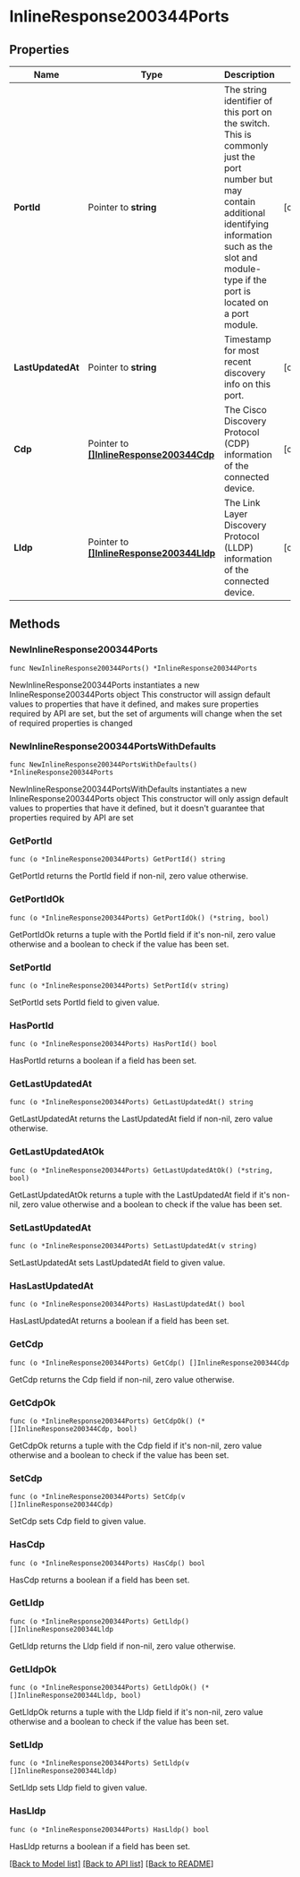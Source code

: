 # InlineResponse200344Ports

## Properties

Name | Type | Description | Notes
------------ | ------------- | ------------- | -------------
**PortId** | Pointer to **string** | The string identifier of this port on the switch. This is commonly just the port number but may contain additional identifying information such as the slot and module-type if the port is located on a port module. | [optional] 
**LastUpdatedAt** | Pointer to **string** | Timestamp for most recent discovery info on this port. | [optional] 
**Cdp** | Pointer to [**[]InlineResponse200344Cdp**](InlineResponse200344Cdp.md) | The Cisco Discovery Protocol (CDP) information of the connected device. | [optional] 
**Lldp** | Pointer to [**[]InlineResponse200344Lldp**](InlineResponse200344Lldp.md) | The Link Layer Discovery Protocol (LLDP) information of the connected device. | [optional] 

## Methods

### NewInlineResponse200344Ports

`func NewInlineResponse200344Ports() *InlineResponse200344Ports`

NewInlineResponse200344Ports instantiates a new InlineResponse200344Ports object
This constructor will assign default values to properties that have it defined,
and makes sure properties required by API are set, but the set of arguments
will change when the set of required properties is changed

### NewInlineResponse200344PortsWithDefaults

`func NewInlineResponse200344PortsWithDefaults() *InlineResponse200344Ports`

NewInlineResponse200344PortsWithDefaults instantiates a new InlineResponse200344Ports object
This constructor will only assign default values to properties that have it defined,
but it doesn't guarantee that properties required by API are set

### GetPortId

`func (o *InlineResponse200344Ports) GetPortId() string`

GetPortId returns the PortId field if non-nil, zero value otherwise.

### GetPortIdOk

`func (o *InlineResponse200344Ports) GetPortIdOk() (*string, bool)`

GetPortIdOk returns a tuple with the PortId field if it's non-nil, zero value otherwise
and a boolean to check if the value has been set.

### SetPortId

`func (o *InlineResponse200344Ports) SetPortId(v string)`

SetPortId sets PortId field to given value.

### HasPortId

`func (o *InlineResponse200344Ports) HasPortId() bool`

HasPortId returns a boolean if a field has been set.

### GetLastUpdatedAt

`func (o *InlineResponse200344Ports) GetLastUpdatedAt() string`

GetLastUpdatedAt returns the LastUpdatedAt field if non-nil, zero value otherwise.

### GetLastUpdatedAtOk

`func (o *InlineResponse200344Ports) GetLastUpdatedAtOk() (*string, bool)`

GetLastUpdatedAtOk returns a tuple with the LastUpdatedAt field if it's non-nil, zero value otherwise
and a boolean to check if the value has been set.

### SetLastUpdatedAt

`func (o *InlineResponse200344Ports) SetLastUpdatedAt(v string)`

SetLastUpdatedAt sets LastUpdatedAt field to given value.

### HasLastUpdatedAt

`func (o *InlineResponse200344Ports) HasLastUpdatedAt() bool`

HasLastUpdatedAt returns a boolean if a field has been set.

### GetCdp

`func (o *InlineResponse200344Ports) GetCdp() []InlineResponse200344Cdp`

GetCdp returns the Cdp field if non-nil, zero value otherwise.

### GetCdpOk

`func (o *InlineResponse200344Ports) GetCdpOk() (*[]InlineResponse200344Cdp, bool)`

GetCdpOk returns a tuple with the Cdp field if it's non-nil, zero value otherwise
and a boolean to check if the value has been set.

### SetCdp

`func (o *InlineResponse200344Ports) SetCdp(v []InlineResponse200344Cdp)`

SetCdp sets Cdp field to given value.

### HasCdp

`func (o *InlineResponse200344Ports) HasCdp() bool`

HasCdp returns a boolean if a field has been set.

### GetLldp

`func (o *InlineResponse200344Ports) GetLldp() []InlineResponse200344Lldp`

GetLldp returns the Lldp field if non-nil, zero value otherwise.

### GetLldpOk

`func (o *InlineResponse200344Ports) GetLldpOk() (*[]InlineResponse200344Lldp, bool)`

GetLldpOk returns a tuple with the Lldp field if it's non-nil, zero value otherwise
and a boolean to check if the value has been set.

### SetLldp

`func (o *InlineResponse200344Ports) SetLldp(v []InlineResponse200344Lldp)`

SetLldp sets Lldp field to given value.

### HasLldp

`func (o *InlineResponse200344Ports) HasLldp() bool`

HasLldp returns a boolean if a field has been set.


[[Back to Model list]](../README.md#documentation-for-models) [[Back to API list]](../README.md#documentation-for-api-endpoints) [[Back to README]](../README.md)


